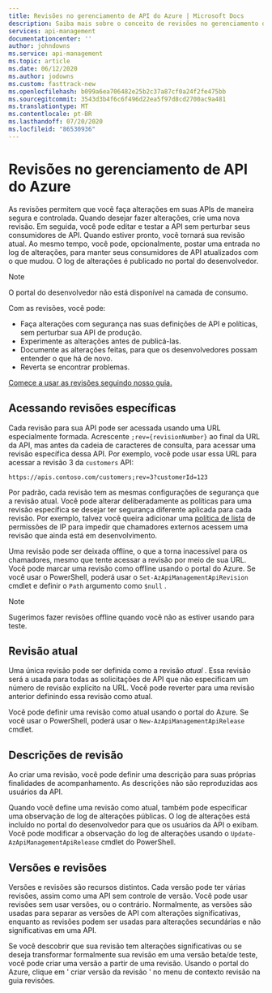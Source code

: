 ```yaml
---
title: Revisões no gerenciamento de API do Azure | Microsoft Docs
description: Saiba mais sobre o conceito de revisões no gerenciamento de API do Azure.
services: api-management
documentationcenter: ''
author: johndowns
ms.service: api-management
ms.topic: article
ms.date: 06/12/2020
ms.author: jodowns
ms.custom: fasttrack-new
ms.openlocfilehash: b099a6ea706482e25b2c37a87cf0a24f2fe475bb
ms.sourcegitcommit: 3543d3b4f6c6f496d22ea5f97d8cd2700ac9a481
ms.translationtype: MT
ms.contentlocale: pt-BR
ms.lasthandoff: 07/20/2020
ms.locfileid: "86530936"
---
```

# <a name="revisions-in-azure-api-management"></a>Revisões no gerenciamento de API do Azure

As revisões permitem que você faça alterações em suas APIs de maneira segura e controlada. Quando desejar fazer alterações, crie uma nova revisão. Em seguida, você pode editar e testar a API sem perturbar seus consumidores de API. Quando estiver pronto, você tornará sua revisão atual. Ao mesmo tempo, você pode, opcionalmente, postar uma entrada no log de alterações, para manter seus consumidores de API atualizados com o que mudou. O log de alterações é publicado no portal do desenvolvedor.

> [!NOTE]
> O portal do desenvolvedor não está disponível na camada de consumo.

Com as revisões, você pode:

- Faça alterações com segurança nas suas definições de API e políticas, sem perturbar sua API de produção.
- Experimente as alterações antes de publicá-las.
- Documente as alterações feitas, para que os desenvolvedores possam entender o que há de novo.
- Reverta se encontrar problemas.

[Comece a usar as revisões seguindo nosso guia.](./api-management-get-started-revise-api.md)

## <a name="accessing-specific-revisions"></a>Acessando revisões específicas

Cada revisão para sua API pode ser acessada usando uma URL especialmente formada. Acrescente `;rev={revisionNumber}` ao final da URL da API, mas antes da cadeia de caracteres de consulta, para acessar uma revisão específica dessa API. Por exemplo, você pode usar essa URL para acessar a revisão 3 da `customers` API:

`https://apis.contoso.com/customers;rev=3?customerId=123`

Por padrão, cada revisão tem as mesmas configurações de segurança que a revisão atual. Você pode alterar deliberadamente as políticas para uma revisão específica se desejar ter segurança diferente aplicada para cada revisão. Por exemplo, talvez você queira adicionar uma [política de lista](./api-management-access-restriction-policies.md#RestrictCallerIPs) de permissões de IP para impedir que chamadores externos acessem uma revisão que ainda está em desenvolvimento.

Uma revisão pode ser deixada offline, o que a torna inacessível para os chamadores, mesmo que tente acessar a revisão por meio de sua URL. Você pode marcar uma revisão como offline usando o portal do Azure. Se você usar o PowerShell, poderá usar o `Set-AzApiManagementApiRevision` cmdlet e definir o `Path` argumento como `$null` .

> [!NOTE]
> Sugerimos fazer revisões offline quando você não as estiver usando para teste.

## <a name="current-revision"></a>Revisão atual

Uma única revisão pode ser definida como a revisão *atual* . Essa revisão será a usada para todas as solicitações de API que não especificam um número de revisão explícito na URL. Você pode reverter para uma revisão anterior definindo essa revisão como atual.

Você pode definir uma revisão como atual usando o portal do Azure. Se você usar o PowerShell, poderá usar o `New-AzApiManagementApiRelease` cmdlet.

## <a name="revision-descriptions"></a>Descrições de revisão

Ao criar uma revisão, você pode definir uma descrição para suas próprias finalidades de acompanhamento. As descrições não são reproduzidas aos usuários da API.

Quando você define uma revisão como atual, também pode especificar uma observação de log de alterações públicas. O log de alterações está incluído no portal do desenvolvedor para que os usuários da API o exibam. Você pode modificar a observação do log de alterações usando o `Update-AzApiManagementApiRelease` cmdlet do PowerShell.

## <a name="versions-and-revisions"></a>Versões e revisões

Versões e revisões são recursos distintos. Cada versão pode ter várias revisões, assim como uma API sem controle de versão. Você pode usar revisões sem usar versões, ou o contrário. Normalmente, as versões são usadas para separar as versões de API com alterações significativas, enquanto as revisões podem ser usadas para alterações secundárias e não significativas em uma API.

Se você descobrir que sua revisão tem alterações significativas ou se deseja transformar formalmente sua revisão em uma versão beta/de teste, você pode criar uma versão a partir de uma revisão. Usando o portal do Azure, clique em ' criar versão da revisão ' no menu de contexto revisão na guia revisões.
